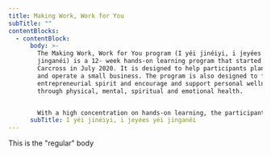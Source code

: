 ```yaml
---
title: Making Work, Work for You
subTitle: ""
contentBlocks:
  - contentBlock:
      body: >-
        The Making Work, Work for You program (I yéi jinéiyi, i jeyées yéi
        jinganéi) is a 12- week hands-on learning program that started in
        Carcross in July 2020. It is designed to help participants plan, develop
        and operate a small business. The program is also designed to foster an
        entrepreneurial spirit and encourage and support personal wellness
        through physical, mental, spiritual and emotional health.


        With a high concentration on hands-on learning, the participants of the program have already experienced running multiple pop-up businesses at the Whitehorse Outdoor Fireweed Community Market in Shipyards Park. This has been a great opportunity to practice the skills needed to run a small business from start to finish. The participants have experimented with a traditional bannock recipe and created new flavours weekly to sell at the market. They sell the fresh bannock with hand-picked fireweed flower jelly, and sweetened earl grey tea with fireweed simple syrup.
      subTitle: I yéi jinéiyi, i jeyées yéi jinganéi
---
```

This is the "regular" body